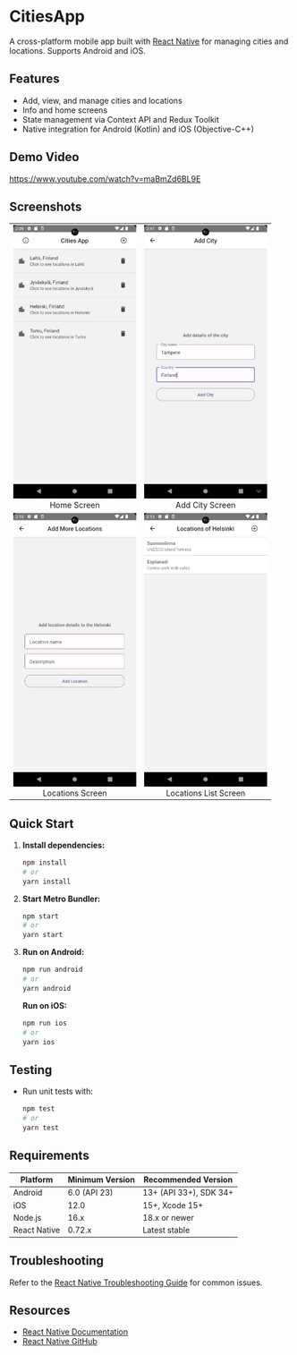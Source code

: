 
# CitiesApp

A cross-platform mobile app built with [React Native](https://reactnative.dev) for managing cities and locations. Supports Android and iOS.

## Features
- Add, view, and manage cities and locations
- Info and home screens
- State management via Context API and Redux Toolkit
- Native integration for Android (Kotlin) and iOS (Objective-C++)

## Demo Video
https://www.youtube.com/watch?v=maBmZd6BL9E

## Screenshots
<table>
   <tr>
      <td align="center">
         <img src="docs/images/home.png" alt="Home Screen" width="220"/><br>Home Screen
      </td>
      <td align="center">
         <img src="docs/images/add_city.png" alt="Add City Screen" width="220"/><br>Add City Screen
      </td>
   </tr>
   <tr>
      <td align="center">
         <img src="docs/images/locations.png" alt="Locations Screen" width="220"/><br>Locations Screen
      </td>
      <td align="center">
         <img src="docs/images/locations_list.png" alt="Locations List Screen" width="220"/><br>Locations List Screen
      </td>
   </tr>
</table>

## Quick Start
1. **Install dependencies:**
   ```bash
   npm install
   # or
   yarn install
   ```
2. **Start Metro Bundler:**
   ```bash
   npm start
   # or
   yarn start
   ```
3. **Run on Android:**
   ```bash
   npm run android
   # or
   yarn android
   ```
   **Run on iOS:**
   ```bash
   npm run ios
   # or
   yarn ios
   ```

## Testing
- Run unit tests with:
  ```bash
  npm test
  # or
  yarn test
  ```

## Requirements
| Platform      | Minimum Version | Recommended Version         |
|--------------|-----------------|----------------------------|
| Android      | 6.0 (API 23)    | 13+ (API 33+), SDK 34+      |
| iOS          | 12.0            | 15+, Xcode 15+              |
| Node.js      | 16.x            | 18.x or newer               |
| React Native | 0.72.x          | Latest stable               |

## Troubleshooting
Refer to the [React Native Troubleshooting Guide](https://reactnative.dev/docs/troubleshooting) for common issues.

## Resources
- [React Native Documentation](https://reactnative.dev/docs/getting-started)
- [React Native GitHub](https://github.com/facebook/react-native)
